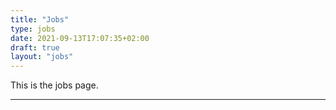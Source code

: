 ```yaml
---
title: "Jobs"
type: jobs
date: 2021-09-13T17:07:35+02:00
draft: true
layout: "jobs"
---
```


This is the jobs page.

---